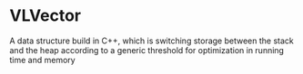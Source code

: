 # VLVector
A data structure build in C++, which is switching storage between the stack and the heap according to a generic threshold for optimization in running time and memory

